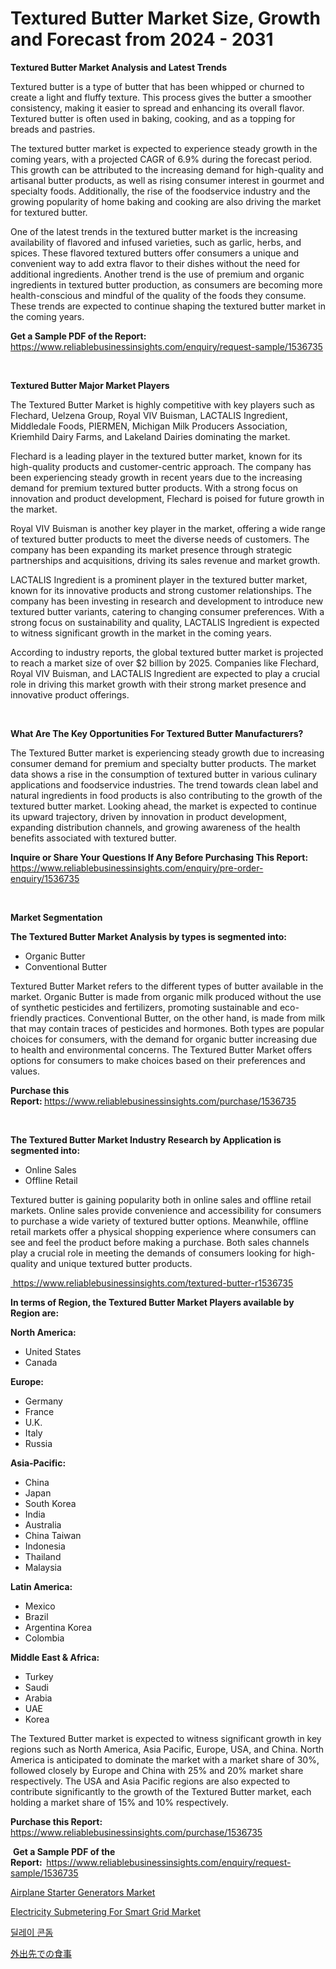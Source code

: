 <p><h1>Textured Butter Market Size, Growth and Forecast from 2024 - 2031</h1></p><p><strong>Textured Butter Market Analysis and Latest Trends</strong></p>
<p><p>Textured butter is a type of butter that has been whipped or churned to create a light and fluffy texture. This process gives the butter a smoother consistency, making it easier to spread and enhancing its overall flavor. Textured butter is often used in baking, cooking, and as a topping for breads and pastries.</p><p>The textured butter market is expected to experience steady growth in the coming years, with a projected CAGR of 6.9% during the forecast period. This growth can be attributed to the increasing demand for high-quality and artisanal butter products, as well as rising consumer interest in gourmet and specialty foods. Additionally, the rise of the foodservice industry and the growing popularity of home baking and cooking are also driving the market for textured butter.</p><p>One of the latest trends in the textured butter market is the increasing availability of flavored and infused varieties, such as garlic, herbs, and spices. These flavored textured butters offer consumers a unique and convenient way to add extra flavor to their dishes without the need for additional ingredients. Another trend is the use of premium and organic ingredients in textured butter production, as consumers are becoming more health-conscious and mindful of the quality of the foods they consume. These trends are expected to continue shaping the textured butter market in the coming years.</p></p>
<p><strong>Get a Sample PDF of the Report:&nbsp;</strong> <a href="https://www.reliablebusinessinsights.com/enquiry/request-sample/1536735">https://www.reliablebusinessinsights.com/enquiry/request-sample/1536735</a></p>
<p>&nbsp;</p>
<p><strong>Textured Butter Major Market Players</strong></p>
<p><p>The Textured Butter Market is highly competitive with key players such as Flechard, Uelzena Group, Royal VIV Buisman, LACTALIS Ingredient, Middledale Foods, PIERMEN, Michigan Milk Producers Association, Kriemhild Dairy Farms, and Lakeland Dairies dominating the market. </p><p>Flechard is a leading player in the textured butter market, known for its high-quality products and customer-centric approach. The company has been experiencing steady growth in recent years due to the increasing demand for premium textured butter products. With a strong focus on innovation and product development, Flechard is poised for future growth in the market.</p><p>Royal VIV Buisman is another key player in the market, offering a wide range of textured butter products to meet the diverse needs of customers. The company has been expanding its market presence through strategic partnerships and acquisitions, driving its sales revenue and market growth.</p><p>LACTALIS Ingredient is a prominent player in the textured butter market, known for its innovative products and strong customer relationships. The company has been investing in research and development to introduce new textured butter variants, catering to changing consumer preferences. With a strong focus on sustainability and quality, LACTALIS Ingredient is expected to witness significant growth in the market in the coming years.</p><p>According to industry reports, the global textured butter market is projected to reach a market size of over $2 billion by 2025. Companies like Flechard, Royal VIV Buisman, and LACTALIS Ingredient are expected to play a crucial role in driving this market growth with their strong market presence and innovative product offerings.</p></p>
<p>&nbsp;</p>
<p><strong>What Are The Key Opportunities For Textured Butter Manufacturers?</strong></p>
<p><p>The Textured Butter market is experiencing steady growth due to increasing consumer demand for premium and specialty butter products. The market data shows a rise in the consumption of textured butter in various culinary applications and foodservice industries. The trend towards clean label and natural ingredients in food products is also contributing to the growth of the textured butter market. Looking ahead, the market is expected to continue its upward trajectory, driven by innovation in product development, expanding distribution channels, and growing awareness of the health benefits associated with textured butter.</p></p>
<p><strong>Inquire or Share Your Questions If Any Before Purchasing This Report:</strong> <a href="https://www.reliablebusinessinsights.com/enquiry/pre-order-enquiry/1536735">https://www.reliablebusinessinsights.com/enquiry/pre-order-enquiry/1536735</a></p>
<p>&nbsp;</p>
<p><strong>Market Segmentation</strong></p>
<p><strong>The Textured Butter Market Analysis by types is segmented into:</strong></p>
<p><ul><li>Organic Butter</li><li>Conventional Butter</li></ul></p>
<p><p>Textured Butter Market refers to the different types of butter available in the market. Organic Butter is made from organic milk produced without the use of synthetic pesticides and fertilizers, promoting sustainable and eco-friendly practices. Conventional Butter, on the other hand, is made from milk that may contain traces of pesticides and hormones. Both types are popular choices for consumers, with the demand for organic butter increasing due to health and environmental concerns. The Textured Butter Market offers options for consumers to make choices based on their preferences and values.</p></p>
<p><strong>Purchase this Report:&nbsp;</strong><a href="https://www.reliablebusinessinsights.com/purchase/1536735">https://www.reliablebusinessinsights.com/purchase/1536735</a></p>
<p>&nbsp;</p>
<p><strong>The Textured Butter Market Industry Research by Application is segmented into:</strong></p>
<p><ul><li>Online Sales</li><li>Offline Retail</li></ul></p>
<p><p>Textured butter is gaining popularity both in online sales and offline retail markets. Online sales provide convenience and accessibility for consumers to purchase a wide variety of textured butter options. Meanwhile, offline retail markets offer a physical shopping experience where consumers can see and feel the product before making a purchase. Both sales channels play a crucial role in meeting the demands of consumers looking for high-quality and unique textured butter products.</p></p>
<p><a href="https://www.reliablebusinessinsights.com/textured-butter-r1536735">&nbsp;https://www.reliablebusinessinsights.com/textured-butter-r1536735</a></p>
<p><strong>In terms of Region, the Textured Butter Market Players available by Region are:</strong></p>
<p>
    <p> <strong> North America: </strong>
        <ul>
            <li>United States</li>
            <li>Canada</li>
        </ul>
        </p> 
    <p> <strong> Europe: </strong>
        <ul>
            <li>Germany</li>
            <li>France</li>
            <li>U.K.</li>
            <li>Italy</li>
            <li>Russia</li>
        </ul>
        </p> 
    <p> <strong> Asia-Pacific: </strong>
        <ul>
            <li>China</li>
            <li>Japan</li>
            <li>South Korea</li>
            <li>India</li>
            <li>Australia</li>
            <li>China Taiwan</li>
            <li>Indonesia</li>
            <li>Thailand</li>
            <li>Malaysia</li>
        </ul>
        </p> 
    <p> <strong> Latin America: </strong>
        <ul>
            <li>Mexico</li>
            <li>Brazil</li>
            <li>Argentina Korea</li>
            <li>Colombia</li>
        </ul>
        </p> 
    <p> <strong> Middle East & Africa: </strong>
        <ul>
            <li>Turkey</li>
            <li>Saudi</li>
            <li>Arabia</li>
            <li>UAE</li>
            <li>Korea</li>
        </ul>
    </p>
    </p>
<p><p>The Textured Butter market is expected to witness significant growth in key regions such as North America, Asia Pacific, Europe, USA, and China. North America is anticipated to dominate the market with a market share of 30%, followed closely by Europe and China with 25% and 20% market share respectively. The USA and Asia Pacific regions are also expected to contribute significantly to the growth of the Textured Butter market, each holding a market share of 15% and 10% respectively.</p></p>
<p><strong>Purchase this Report: </strong><a href="https://www.reliablebusinessinsights.com/purchase/1536735">https://www.reliablebusinessinsights.com/purchase/1536735</a></p>
<p>&nbsp;<strong>Get a Sample PDF of the Report:&nbsp;&nbsp;</strong><a href="https://www.reliablebusinessinsights.com/enquiry/request-sample/1536735">https://www.reliablebusinessinsights.com/enquiry/request-sample/1536735</a></p>
<p><strong></strong></p>
<p><p><a href="https://medium.com/@parmer78465/airplane-starter-generators-market-emerging-trends-and-future-prospects-for-period-from-2024-to-2d82951d551d">Airplane Starter Generators Market</a></p><p><a href="https://medium.com/@raymiu201/electricity-submetering-for-smart-grid-market-size-is-growing-at-cagr-of-12-3-a25a0f27eadd">Electricity Submetering For Smart Grid Market</a></p><p><a href="https://github.com/marufmohassin05/Market-Research-Report-List-2/blob/main/117344943147.md">딜레이 콘돔</a></p><p><a href="https://github.com/vtbvgl20191192/Market-Research-Report-List-3/blob/main/225675233216.md">外出先での食事</a></p></p>